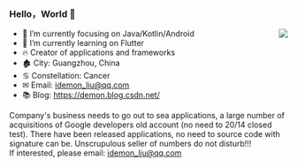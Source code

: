 ### Hello，World 👋

<img align="right" src="https://github-readme-stats.vercel.app/api?username=iDeMonnnnnn&show_icons=true&icon_color=#0878FE&text_color=718096&bg_color=ffffff&hide_title=true" />

- 📙 I’m currently focusing on Java/Kotlin/Android
- 📕 I’m currently learning on Flutter
- 🔥 Creator of applications and frameworks
- 🏚 City: Guangzhou, China
- ♋ Constellation: Cancer
- ✉ Email: idemon_liu@qq.com
- 📚 Blog: <https://demon.blog.csdn.net/>

Company's business needs to go out to sea applications, a large number of acquisitions of Google developers old account (no need to 20/14 closed test). There have been released applications, no need to source code with signature can be.
Unscrupulous seller of numbers do not disturb!!!  
If interested, please email: idemon_liu@qq.com 
